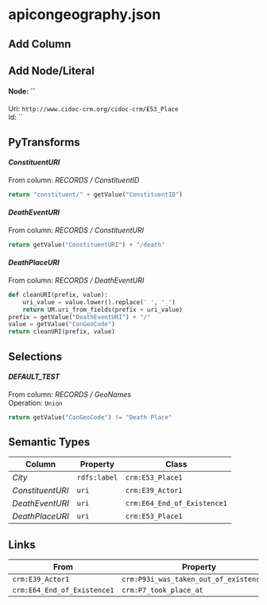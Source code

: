 # apicongeography.json

## Add Column

## Add Node/Literal
#### Node: ``
Uri: `http://www.cidoc-crm.org/cidoc-crm/E53_Place`
<br/>Id: ``


## PyTransforms
#### _ConstituentURI_
From column: _RECORDS / ConstituentID_
``` python
return "constituent/" + getValue("ConstituentID")
```

#### _DeathEventURI_
From column: _RECORDS / ConstituentURI_
``` python
return getValue("ConstituentURI") + "/death"
```

#### _DeathPlaceURI_
From column: _RECORDS / DeathEventURI_
``` python
def cleanURI(prefix, value):
    uri_value = value.lower().replace(' ', '_')
    return UM.uri_from_fields(prefix + uri_value)
prefix = getValue("DeathEventURI") + "/"
value = getValue("ConGeoCode")
return cleanURI(prefix, value)
```


## Selections
#### _DEFAULT_TEST_
From column: _RECORDS / GeoNames_
<br>Operation: `Union`
``` python
return getValue("ConGeoCode") != "Death Place"
```


## Semantic Types
| Column | Property | Class |
|  ----- | -------- | ----- |
| _City_ | `rdfs:label` | `crm:E53_Place1`|
| _ConstituentURI_ | `uri` | `crm:E39_Actor1`|
| _DeathEventURI_ | `uri` | `crm:E64_End_of_Existence1`|
| _DeathPlaceURI_ | `uri` | `crm:E53_Place1`|


## Links
| From | Property | To |
|  --- | -------- | ---|
| `crm:E39_Actor1` | `crm:P93i_was_taken_out_of_existence_by` | `crm:E64_End_of_Existence1`|
| `crm:E64_End_of_Existence1` | `crm:P7_took_place_at` | `crm:E53_Place1`|
